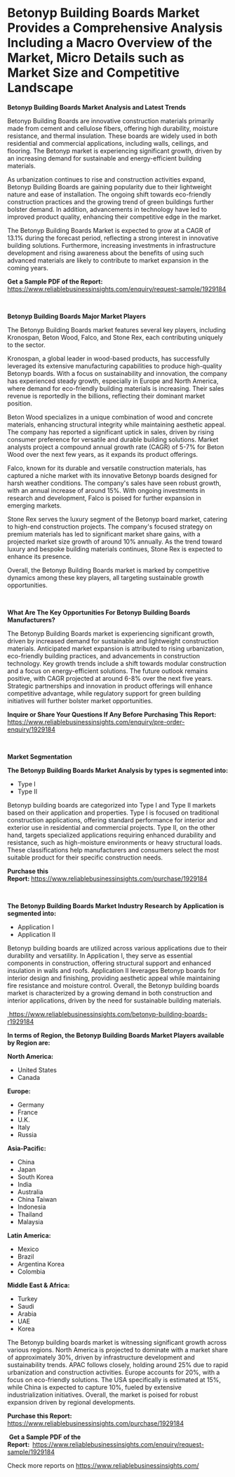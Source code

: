 <p><h1>Betonyp Building Boards Market Provides a Comprehensive Analysis Including a Macro Overview of the Market, Micro Details such as Market Size and Competitive Landscape</h1></p><p><strong>Betonyp Building Boards Market Analysis and Latest Trends</strong></p>
<p><p>Betonyp Building Boards are innovative construction materials primarily made from cement and cellulose fibers, offering high durability, moisture resistance, and thermal insulation. These boards are widely used in both residential and commercial applications, including walls, ceilings, and flooring. The Betonyp market is experiencing significant growth, driven by an increasing demand for sustainable and energy-efficient building materials.</p><p>As urbanization continues to rise and construction activities expand, Betonyp Building Boards are gaining popularity due to their lightweight nature and ease of installation. The ongoing shift towards eco-friendly construction practices and the growing trend of green buildings further bolster demand. In addition, advancements in technology have led to improved product quality, enhancing their competitive edge in the market.</p><p>The Betonyp Building Boards Market is expected to grow at a CAGR of 13.1% during the forecast period, reflecting a strong interest in innovative building solutions. Furthermore, increasing investments in infrastructure development and rising awareness about the benefits of using such advanced materials are likely to contribute to market expansion in the coming years.</p></p>
<p><strong>Get a Sample PDF of the Report:&nbsp;</strong> <a href="https://www.reliablebusinessinsights.com/enquiry/request-sample/1929184?utm_campaign=101&utm_medium=2&utm_source=Github&utm_content=ia&utm_term=16012025&utm_id=betonyp-building-boards">https://www.reliablebusinessinsights.com/enquiry/request-sample/1929184</a></p>
<p>&nbsp;</p>
<p><strong>Betonyp Building Boards Major Market Players</strong></p>
<p><p>The Betonyp Building Boards market features several key players, including Kronospan, Beton Wood, Falco, and Stone Rex, each contributing uniquely to the sector. </p><p>Kronospan, a global leader in wood-based products, has successfully leveraged its extensive manufacturing capabilities to produce high-quality Betonyp boards. With a focus on sustainability and innovation, the company has experienced steady growth, especially in Europe and North America, where demand for eco-friendly building materials is increasing. Their sales revenue is reportedly in the billions, reflecting their dominant market position.</p><p>Beton Wood specializes in a unique combination of wood and concrete materials, enhancing structural integrity while maintaining aesthetic appeal. The company has reported a significant uptick in sales, driven by rising consumer preference for versatile and durable building solutions. Market analysts project a compound annual growth rate (CAGR) of 5-7% for Beton Wood over the next few years, as it expands its product offerings.</p><p>Falco, known for its durable and versatile construction materials, has captured a niche market with its innovative Betonyp boards designed for harsh weather conditions. The company's sales have seen robust growth, with an annual increase of around 15%. With ongoing investments in research and development, Falco is poised for further expansion in emerging markets.</p><p>Stone Rex serves the luxury segment of the Betonyp board market, catering to high-end construction projects. The company's focused strategy on premium materials has led to significant market share gains, with a projected market size growth of around 10% annually. As the trend toward luxury and bespoke building materials continues, Stone Rex is expected to enhance its presence.</p><p>Overall, the Betonyp Building Boards market is marked by competitive dynamics among these key players, all targeting sustainable growth opportunities.</p></p>
<p>&nbsp;</p>
<p><strong>What Are The Key Opportunities For Betonyp Building Boards Manufacturers?</strong></p>
<p><p>The Betonyp Building Boards market is experiencing significant growth, driven by increased demand for sustainable and lightweight construction materials. Anticipated market expansion is attributed to rising urbanization, eco-friendly building practices, and advancements in construction technology. Key growth trends include a shift towards modular construction and a focus on energy-efficient solutions. The future outlook remains positive, with CAGR projected at around 6-8% over the next five years. Strategic partnerships and innovation in product offerings will enhance competitive advantage, while regulatory support for green building initiatives will further bolster market opportunities.</p></p>
<p><strong>Inquire or Share Your Questions If Any Before Purchasing This Report:</strong> <a href="https://www.reliablebusinessinsights.com/enquiry/pre-order-enquiry/1929184?utm_campaign=101&utm_medium=2&utm_source=Github&utm_content=ia&utm_term=16012025&utm_id=betonyp-building-boards">https://www.reliablebusinessinsights.com/enquiry/pre-order-enquiry/1929184</a></p>
<p>&nbsp;</p>
<p><strong>Market Segmentation</strong></p>
<p><strong>The Betonyp Building Boards Market Analysis by types is segmented into:</strong></p>
<p><ul><li>Type I</li><li>Type II</li></ul></p>
<p><p>Betonyp building boards are categorized into Type I and Type II markets based on their application and properties. Type I is focused on traditional construction applications, offering standard performance for interior and exterior use in residential and commercial projects. Type II, on the other hand, targets specialized applications requiring enhanced durability and resistance, such as high-moisture environments or heavy structural loads. These classifications help manufacturers and consumers select the most suitable product for their specific construction needs.</p></p>
<p><strong>Purchase this Report:&nbsp;</strong><a href="https://www.reliablebusinessinsights.com/purchase/1929184?utm_campaign=101&utm_medium=2&utm_source=Github&utm_content=ia&utm_term=16012025&utm_id=betonyp-building-boards">https://www.reliablebusinessinsights.com/purchase/1929184</a></p>
<p>&nbsp;</p>
<p><strong>The Betonyp Building Boards Market Industry Research by Application is segmented into:</strong></p>
<p><ul><li>Application I</li><li>Application II</li></ul></p>
<p><p>Betonyp building boards are utilized across various applications due to their durability and versatility. In Application I, they serve as essential components in construction, offering structural support and enhanced insulation in walls and roofs. Application II leverages Betonyp boards for interior design and finishing, providing aesthetic appeal while maintaining fire resistance and moisture control. Overall, the Betonyp building boards market is characterized by a growing demand in both construction and interior applications, driven by the need for sustainable building materials.</p></p>
<p><a href="https://www.reliablebusinessinsights.com/betonyp-building-boards-r1929184?utm_campaign=101&utm_medium=2&utm_source=Github&utm_content=ia&utm_term=16012025&utm_id=betonyp-building-boards">&nbsp;https://www.reliablebusinessinsights.com/betonyp-building-boards-r1929184</a></p>
<p><strong>In terms of Region, the Betonyp Building Boards Market Players available by Region are:</strong></p>
<p>
    <p> <strong> North America: </strong>
        <ul>
            <li>United States</li>
            <li>Canada</li>
        </ul>
        </p> 
    <p> <strong> Europe: </strong>
        <ul>
            <li>Germany</li>
            <li>France</li>
            <li>U.K.</li>
            <li>Italy</li>
            <li>Russia</li>
        </ul>
        </p> 
    <p> <strong> Asia-Pacific: </strong>
        <ul>
            <li>China</li>
            <li>Japan</li>
            <li>South Korea</li>
            <li>India</li>
            <li>Australia</li>
            <li>China Taiwan</li>
            <li>Indonesia</li>
            <li>Thailand</li>
            <li>Malaysia</li>
        </ul>
        </p> 
    <p> <strong> Latin America: </strong>
        <ul>
            <li>Mexico</li>
            <li>Brazil</li>
            <li>Argentina Korea</li>
            <li>Colombia</li>
        </ul>
        </p> 
    <p> <strong> Middle East & Africa: </strong>
        <ul>
            <li>Turkey</li>
            <li>Saudi</li>
            <li>Arabia</li>
            <li>UAE</li>
            <li>Korea</li>
        </ul>
    </p>
    </p>
<p><p>The Betonyp building boards market is witnessing significant growth across various regions. North America is projected to dominate with a market share of approximately 30%, driven by infrastructure development and sustainability trends. APAC follows closely, holding around 25% due to rapid urbanization and construction activities. Europe accounts for 20%, with a focus on eco-friendly solutions. The USA specifically is estimated at 15%, while China is expected to capture 10%, fueled by extensive industrialization initiatives. Overall, the market is poised for robust expansion driven by regional developments.</p></p>
<p><strong>Purchase this Report: </strong><a href="https://www.reliablebusinessinsights.com/purchase/1929184?utm_campaign=101&utm_medium=2&utm_source=Github&utm_content=ia&utm_term=16012025&utm_id=betonyp-building-boards">https://www.reliablebusinessinsights.com/purchase/1929184</a></p>
<p>&nbsp;<strong>Get a Sample PDF of the Report:&nbsp;&nbsp;</strong><a href="https://www.reliablebusinessinsights.com/enquiry/request-sample/1929184?utm_campaign=101&utm_medium=2&utm_source=Github&utm_content=ia&utm_term=16012025&utm_id=betonyp-building-boards">https://www.reliablebusinessinsights.com/enquiry/request-sample/1929184</a></p>
<p><strong></strong></p>
<p>Check more reports on <a href="https://www.reliablebusinessinsights.com/?utm_campaign=101&utm_medium=2&utm_source=Github&utm_content=ia&utm_term=16012025&utm_id=betonyp-building-boards">https://www.reliablebusinessinsights.com/</a></p>